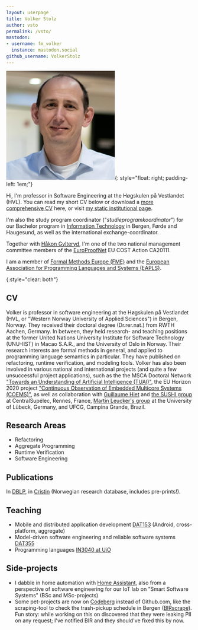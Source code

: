 ```yaml
---
layout: userpage
title: Volker Stolz
author: vsto
permalink: /vsto/
mastodon:
- username: fm_volker
  instance: mastodon.social
github_username: VolkerStolz
---
```



<!-- TODO: add image, maybe at top-level / from shared directory based on author-name? -->

![](photo.jpg){: style="float: right; padding-left: 1em;"}

Hi, I'm professor in Software Engineering at the Høgskulen på Vestlandet (HVL).
You can read my short CV below or download a [more comprehensive CV](https://lambda.foldr.org/~vs/stolz-4p.pdf) here,
or visit [my static institutional page](https://www.hvl.no/person/?user=Volker.Stolz).

I'm also the study program coordinator ("*studieprogramkoordinator*") for our Bachelor program in [Information Technology](https://www.hvl.no/en/studies-at-hvl/study-programmes/information-technology-bergen/) in Bergen, Førde and Haugesund, as well as the international exchange-coordinator.

Together with [Håkon Gylteryd](https://hakon.gylterud.net), I'm one of the two national management committee members of the [EuroProofNet](https://europroofnet.github.io) EU COST Action CA20111.

I am a member of [Formal Methods Europe (FME)](https://www.fmeurope.org) and the [European Association for Programming Languages and Systems (EAPLS)](https://eapls.org).

{:style="clear: both"}

## CV

Volker is professor in software engineering at the Høgskulen på Vestlandet (HVL, or "Western Norway University of Applied Sciences") in Bergen, Norway.
They received their doctoral degree (Dr.rer.nat.) from RWTH Aachen, Germany.
In between, they held research- and teaching positions at the former United Nations University Institute for Software Technology (UNU-IIST) in Macao S.A.R.,
and the University of Oslo in Norway.
Their research interests are formal methods in general, and applied to programming language semantics in particular.
They have published on refactoring, runtime verification, and modeling tools.
Volker has also been involved in various national and international projects (and quite a few unsuccessful project applications),
such as the the MSCA Doctoral Network ["Towards an Understanding of Artificial Intelligence (TUAI)"](https://tuai.eu), the EU Horizon 2020 project ["Continuous Observation of Embedded Multicore Systems (COEMS)"](https://coems.eu),
as well as collaboration with [Guillaume Hiet](https://guillaume.hiet.fr) and [the SUSHI group](https://team.inria.fr/sushi/) at CentralSupélec, Rennes, France, [Martin Leucker's group](https://www.isp.uni-luebeck.de) at the University of Lübeck, Germany, and UFCG, Campina Grande, Brazil.

## Research Areas

* Refactoring
* Aggregate Programming
* Runtime Verification
* Software Engineering

## Publications

In [DBLP](https://dblp.org/pid/24/2502.html), in [Cristin](https://app.cristin.no/persons/show.jsf?id=1721) (Norwegian research database, includes pre-prints!).

## Teaching

* Mobile and distributed application development [DAT153](https://www.hvl.no/en/studies-at-hvl/study-programmes/courses/2025/dat153/) (Android, cross-platform, aggregate)
* Model-driven software engineering and reliable software systems [DAT355](https://www.hvl.no/en/studies-at-hvl/study-programmes/courses/2025/dat355/)
* Programming languages [IN3040 at UiO](https://www.uio.no/studier/emner/matnat/ifi/IN3040/index-eng.html)

## Side-projects

* I dabble in home automation with [Home Assistant](https://www.home-assistant.io), also from a perspective of software engineering for our IoT lab on "Smart Software Systems" (BSc and MSc-projects)
* Some pet-projects are now on [Codeberg](https://codeberg.org/fm_volker/) instead of Github.com, like the scraping-tool to check the trash-pickup schedule in Bergen ([BIRscrape](https://codeberg.org/fm_volker/birscrape)). Fun story: while working on this on discovered that they were leaking PII on any request; I've notified BIR and they should've fixed this by now.